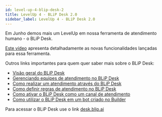 ```yaml
---
id: level-up-4-blip-desk-2
title: LevelUp 4 - BLiP Desk 2.0
sidebar_label: LevelUp 4 - BLiP Desk 2.0
---
```


Em Junho demos mais um LevelUp em nossa ferramenta de atendimento humano - o BLiP Desk.

[Este vídeo](https://www.facebook.com/blip.messaging/videos/1948864555144475/) apresenta detalhadamente as novas funcionalidades lançadas para essa ferramenta.

Outros links importantes para quem quer saber mais sobre o BLiP Desk:

* [Visão geral do BLiP Desk](concepts/blip-desk/desk-visao-geral-desk.md)
* [Gerenciando equipes de atendimento no BLiP Desk](practice/blip-desk/desk-gerenciamento-equipes.md)
* [Como realizar um atendimento através do BLiP Desk](practice/blip-desk/desk-como-realizar-um-atendimento-atraves-do-blip-desk.md)
* [Como definir regras de atendimento no BLiP Desk](practice/blip-desk/desk-como-definir-regras-atendimento.md)
* [Como ativar o BLiP Desk como um canal de atendimento](practice/blip-desk/desk-como-ativar-blip-desk-canal.md)
* [Como utilizar o BLiP Desk em um bot criado no Builder](concepts/builder/builder-o-que-e-um-bloco-de-atendimento.md)

Para acessar o BLiP Desk use o link [desk.blip.ai](https://desk.blip.ai)